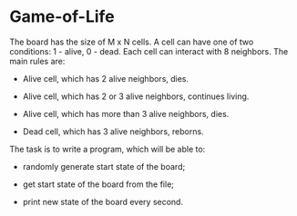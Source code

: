 # Game-of-Life

The board has the size of M x N cells. A cell can have one of two conditions: 1 - alive, 0 - dead. Each cell can interact with 8 neighbors. The main rules are:

* Alive cell, which has 2 alive neighbors, dies.

* Alive cell, which has 2 or 3 alive neighbors, continues living.

* Alive cell, which has more than 3 alive neighbors, dies.

* Dead cell, which has 3 alive neighbors, reborns.

The task is to write a program, which will be able to:

- randomly generate start state of the board;

- get start state of the board from the file;

- print new state of the board every second.
